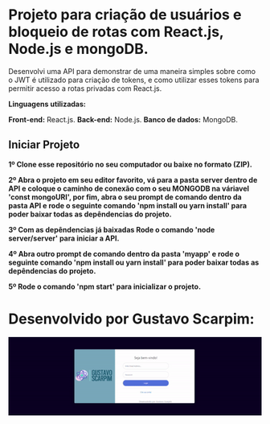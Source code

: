 # Projeto para criação de usuários e bloqueio de rotas com React.js, Node.js e mongoDB.
 
Desenvolvi uma API para demonstrar de uma maneira simples sobre como o JWT é utilizado para criação de tokens, e como utilizar esses tokens para permitir acesso a rotas privadas com React.js.

<b>Linguagens utilizadas:</b>
<p>
  <b>Front-end:</b> React.js.
  <b>Back-end:</b> Node.js.
  <b>Banco de dados:</b> MongoDB. 
</p>

## Iniciar Projeto

<b>1º Clone esse repositório no seu computador ou baixe no formato (ZIP).</b>

<b>2º Abra o projeto em seu editor favorito, vá para a pasta server dentro de API e coloque o caminho de conexão com o seu MONGODB na váriavel 'const mongoURI', por fim, abra o seu prompt de comando dentro da pasta API e rode o seguinte comando 'npm install ou yarn install' para poder baixar todas as depêndencias do projeto.</b>

<b>3º Com as depêndencias já baixadas Rode o comando 'node server/server' para iniciar a API.</b>

<b>4º Abra outro prompt de comando dentro da pasta 'myapp' e rode o seguinte comando 'npm install ou yarn install' para poder baixar todas as depêndencias do projeto.</b>

<b>5º Rode o comando 'npm start' para inicializar o projeto.</b>


# Desenvolvido por Gustavo Scarpim:
![Projeto em ação](./myapp/src/img/ReactLoginGuScarpim.gif)
